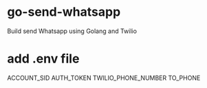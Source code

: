 # go-send-whatsapp
Build send Whatsapp using Golang and Twilio

# add .env file
ACCOUNT_SID
AUTH_TOKEN 
TWILIO_PHONE_NUMBER
TO_PHONE